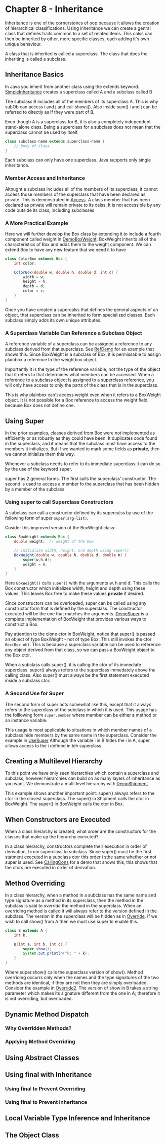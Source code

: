 # Chapter 8 - Inheritance

Inheritance is one of the cornerstones of oop because it allows the creation of hierarchical classifications. Using inheritance we can create a genral class that defines traits common to a set of related items. This calss can then be inherited by other, more specific classes, each adding it's own unique behaviour.

A class that is inherited is called a superclass. The class that does the inheriting is called a subclass.

## Inheritance Basics

In Java you inherit from another class using the extends keyword. [SimpleInheritance](code/SimpleInheritance.java) creates a superclass called A and a subclass called B .

The subclass B includes all of the members of its superclass A. This is why subOb can access i and j and call showij(). Also inside sum() i and j can be referred to directly as if they were part of B.

Even though A is a superclass for B, it is also a completely independent stand-alone class. Being a superclass for a subclass does not mean that the superclass cannot be used by itself.

```java
class subclass-name extends superclass-name {
    // body of class
}
```

Each subclass can only have one superclass. Java supports only single inheritance.

### Member Access and Inheritance

Altought a subclass includes all of the members of its superclass, it cannot access those members of the superclass that have been declared as private. This is demonstrated in [Access](code/Access.java). A class member that has been declared as private will remain private to its calss. It is not accessible by any code outside its class, including subclasses

### A More Practical Example

Here we will further develop the Box class by extending it to include a fourth component called weight in [DemoBoxWeight](code/DemoBoxWeight.java). BoxWeight inherits all of the characteristics of Box and adds them to the weight component. We can extend Box to have any new feature that we need it to have

```java
class ColorBox extends Box {
    int color;

    ColorBox(double w, double h, double d, int c) {
        width = w;
        height = h;
        depth = d;
        color = c;
    }
}
```

Once you have created a supercalss that defines the general aspects of an object, that superclass can be inherited to form specialized classes. Each subclass simply adds its own unique attributes.

### A Superclass Variable Can Reference a Subclass Object

A reference variable of a superclass can be assigned a reference to any subclass derived from that superclass. See [RefDemo](code/RefDemo.java) for en example that shows this. Since BoxWeight is a subclass of Box, it is permissable to assign plainbox a reference to the weightbox object.

Importantly it is the type of the reference variable, not the type of the object that it refers to that determines what members can be accessed. When a reference to a subclass object is assigned to a superclass reference, you will only have access to only the parts of the class that is in the superclass.

This is why plainbox can't access weight even when it refers to a BoxWeight object. It is not possible for a Box reference to access the weight field, because Box does not define one.

## Using Super

In the prior examples, classes derived from Box were not implemented as efficiently or as robustly as they could have been. It duplicates code found in the superclass, and it means that the subclass must have access to the members it initializes. But if we wanted to mark some fields as **private**, then we cannot initialize them this way.

Whenever a subclass needs to refer to its immediate superclass it can do so by the use of the keyword super.

super has 2 general forms. The first calls the superclass' constructor. The second is used to access a member fo the superclass that has been hidden by a member of the subclass

### Using super to call Superclass Constructors

A subclass can call a constructor defined by its supercalss by use of the following form of super `super(arg-list)`.

Cosider this improved version of the BoxWeight class:

```java
class BoxWeight extends Box {
    double weight;  // weight of the box

    // initialize width, height, and depth using super()
    BoxWeight(double w, double h, double d, double m) {
        super(w,h,d);
        weight = m;
    }
}
```

Here `BoxWeight()` calls `super()` with the arguments w, h and d. This calls the Box constructor which initializes width, height and depth using these values. This leaves Box free to make these values **private** if desired.

Since constructors can be overloaded, super can be called using any constructor form that is defined by the superclass. The constructor executed will be the one that matches the arguments. [DemoSuper](code/DemoSuper.java) is a complete implementation of BoxWeight that provides various ways to construct a Box.

Pay attention to the clone ctor in BoxWeight, notice that super() is passed an object of type BoxWeight - not of type Box. This still invokes the ctor `Box(Box ob)`. This is because a superclass variable can be used to reference any object derived from that class, so we can pass a BoxWeight object to the Box ctor.

When a subclass calls super(), it is calling the ctor of its immediate superclass. super() always refers to the superclass immedately above the calling class. Also super() must always be the first statement executed inside a subclass ctor.

### A Second Use for Super

The second form of super acts somewhat like this, except that it always refers to the superclass of the subclass in which it is used. This usage has the folllowing form `super.member` where member can be either a method or an instance variable.

This usage is most applicable to situations in which member names of a subclass hide members by the same name in the superclass. Consider the example in [UseSuper](code/UseSuper.java) Although the variable i in B hides the i in A, super allows access to the i defined in teh superclass.

## Creating a Multilevel Hierarchy

To this point we have only seen hierarchies which contain a superclass and subclass, however hierarchies can build on as many layers of inheritance as you want. We demonstrate a multi level hierarchy with [DemoShipment](code/DemoShipment.java)

This example shows another important point: super() always refers to the ctor in the closest superclass. The super() in Shipment calls the ctor in BoxWeight. The super() in BoxWeight calls the ctor in Box.

## When Constructors are Executed

When a class hierarchy is created; what order are the constructors for the classes that make up the hierarchy executed?

In a class hierarchy, constructors complete their execution in order of derivation, frrom superclass to subclass. Since super() must be the first statment executed in a subclass ctor this order i sthe same whether or not super is used. See [CallingCons](code/CallingCons.java) for a demo that shows this, this shows that the ctors are executed in order of derivation.

## Method Overriding

In a class hierarchy, when a method in a subclass has the same name and type signature as a method in its superclass, then the method in the subclass is said to _override_ the method in the superclass. When an overriding method is called it will always refer to the version defined in the subclass. The version in the superclass will be hidden as in [Override](code/Override.java). If we wish to call show() from A then we must use super to enable this.

```java
class B extends A {
    int k;

    B(int a, int b, int c) {
        super.show();
        System.out.println("k: " + k);
    }
}
```

Where super.show() calls the superclass version of show(). Method overriding occurrs only when the names and the type signatures of the two methods are identical, if they are not then they are simply overloaded. Consider the example in [Override2](code/Override2.java). The version of show in B takes a string parameter which makes its signature different from the one in A; therefore it is not overriding, but overloaded.

## Dynamic Method Dispatch

### Why Overridden Methods?

### Applying Method Overriding

## Using Abstract Classes

## Using final with Inheritance

### Using final to Prevent Overriding

### Using final to Prevent Inheritance

## Local Variable Type Inference and Inheritance

## The Object Class
